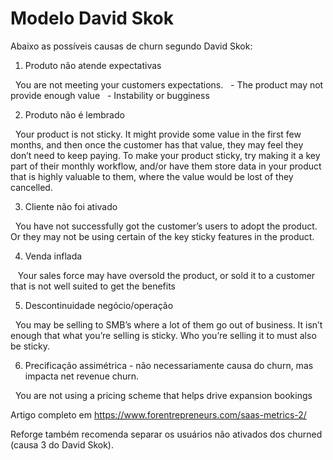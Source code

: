 
# Modelo David Skok

Abaixo as possíveis causas de churn segundo David Skok:

1) Produto não atende expectativas

  You are not meeting your customers expectations.
  - The product may not provide enough value
  - Instability or bugginess

2) Produto não é lembrado

  Your product is not sticky. It might provide some value in the first few months, and then once the customer has that value, they may feel they don’t need to keep paying. To make your product sticky, try making it a key part of their monthly workflow, and/or have them store data in your product that is highly valuable to them, where the value would be lost of they cancelled.

3) Cliente não foi ativado

  You have not successfully got the customer’s users to adopt the product. Or they may not be using certain of the key sticky features in the product.

4) Venda inflada

   Your sales force may have oversold the product, or sold it to a customer that is not well suited to get the benefits

5) Descontinuidade negócio/operação

  You may be selling to SMB’s where a lot of them go out of business. It isn’t enough that what you’re selling is sticky. Who you’re selling it to must also be sticky.

6) Precificação assimétrica - não necessariamente causa do churn, mas impacta net revenue churn.

  You are not using a pricing scheme that helps drive expansion bookings

Artigo completo em
<https://www.forentrepreneurs.com/saas-metrics-2/>

Reforge também recomenda separar os usuários não ativados dos churned (causa 3 do David Skok). 

